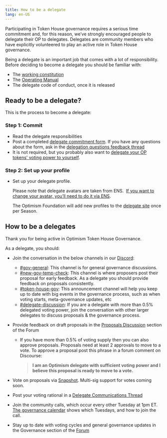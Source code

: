 ```yaml
---
title: How to be a delegate
lang: en-US
---
```

    

Participating in Token House governance requires a serious time commitment and, for this reason, we’ve strongly encouraged people to delegate their OP to delegates. 
Delegates are community members who have explicitly volunteered to play an active role in Token House governance. 

Being a delegate is an important job that comes with a lot of responsibility.
Before deciding to become a delegate you should be familiar with:

* The [working constitution](https://gov.optimism.io/t/working-constitution-of-the-optimism-collective/55)
* The [Operating Manual](https://github.com/ethereum-optimism/OPerating-manual/blob/main/manual.md)  
* The delegate code of conduct, once it is released    
    

## Ready to be a delegate?

This is the process to become a delegate:

### Step 1: Commit

* Read the delegate responsibilities
* Post a completed [delegate commitment form](https://gov.optimism.io/t/delegate-commitments/235). 
  If you have any questions about the form, ask in the [delegation questions feedback thread](https://gov.optimism.io/t/delegation-questions-feedback-thread/236)
* It is not required, but you probably also want to [delegate your OP tokens' voting power to yourself](https://app.optimism.io/delegates).

### Step 2: Set up your profile  

* Set up your delegate profile. 

  Please note that delegate avatars are taken from ENS. 
  [If you want to change your avatar, you’ll need to do it via ENS](https://medium.com/the-ethereum-name-service/step-by-step-guide-to-setting-an-nft-as-your-ens-profile-avatar-3562d39567fc).

  The Optimism Foundation will add new profiles to the [delegate site](https://app.optimism.io/delegates) once per Season. 



## How to be a delegates

Thank you for being active in Optimism Token House Governance. 

As a delegate, you should:

- Join the conversation in the below channels in our [Discord](https://discord-gateway.optimism.io/):
  - [#gov-general](https://discord.com/channels/667044843901681675/968498307913637919): This channel is for general governance discussions.
  - [#new-gov-temp-check](https://discord.com/channels/667044843901681675/1011238484373159956): This channel is where proposers post their proposal for early feedback. 
    As a delegate you should provide feedback on proposals consistently.
  - [#token-house-gov](https://discord.com/channels/667044843901681675/991340698995544176): This announcement channel will help you keep up to date with big events in the governance process, such as when voting starts, meta-governance updates, etc
  - [#delegate-discussion](https://discord.com/channels/667044843901681675/989611992295813241): If you are a delegate with more than 0.5% delegated voting power, join the conversation with other larger delegates to discuss proposals & the governance process.

- Provide feedback on draft proposals in the [Proposals Discussion](https://gov.optimism.io/c/proposals/38) section of the Forum
     - If you have more than 0.5% of voting supply then you can also approve proposals.
       Proposals need at least 2 approvals to move to a vote. 
       To approve a proposal post this phrase in a forum comment on Discourse:
       > **I am an Optimism delegate with sufficient voting power and I believe this proposal is ready to move to a vote.**

- Vote on proposals via [Snapshot](https://snapshot.org/#/opcollective.eth). 
  Multi-sig support for votes coming soon.

- Post your voting rational in a [Delegate Communications Thread](https://gov.optimism.io/c/governance/41)

- Join the community calls, which occur every other Tuesday at 1pm ET. 
  [The governance calendar](https://calendar.google.com/calendar/u/0/r?cid=Y180aHVpNzBpdG0wODllN3Q4cTUwaGVoMWtub0Bncm91cC5jYWxlbmRhci5nb29nbGUuY29t) shows which Tuesdays, and how to join the call.

- Stay up to date with voting cycles and general governance updates in the Governance section of the [Forum](https://gov.optimism.io/)